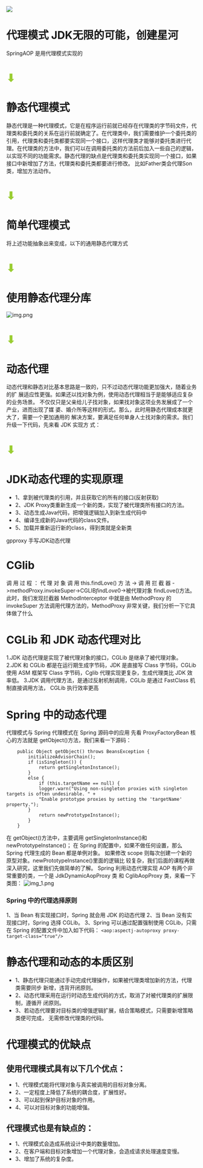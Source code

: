 ![](_505845c0-f250-4a60-b14a-d9ab96157638.jpg)

# 代理模式 JDK无限的可能，创建星河

SpringAOP 是用代理模式实现的

<h1><span style="color:yellowgreen"> ⬇ </span></h1> 

# 静态代理模式

静态代理是一种代理模式，它是在程序运行前就已经存在代理类的字节码文件，代理类和委托类的关系在运行前就确定了。在代理类中，我们需要维护一个委托类的引用，代理类和委托类都要实现同一个接口，这样代理类才能够对委托类进行代理。在代理类的方法中，我们可以在调用委托类的方法前后加入一些自己的逻辑，以实现不同的功能需求。静态代理的缺点是代理类和委托类实现同一个接口，如果接口中新增加了方法，代理类和委托类都要进行修改。
比如Father类会代理Son类，增加方法动作。
<h1><span style="color:yellowgreen"> ⬇ </span></h1> 

# 简单代理模式

将上述功能抽象出来变成，以下的通用静态代理方式

<h1><span style="color:yellowgreen"> ⬇ </span></h1> 

# 使用静态代理分库

![img.png](img.png)

<h1><span style="color:yellowgreen"> ⬇ </span></h1> 

# 动态代理

动态代理和静态对比基本思路是一致的，只不过动态代理功能更加强大，随着业务的扩
展适应性更强。如果还以找对象为例，使用动态代理相当于是能够适应复杂的业务场景。
不仅仅只是父亲给儿子找对象，如果找对象这项业务发展成了一个产业，进而出现了媒
婆、婚介所等这样的形式。那么，此时用静态代理成本就更大了，需要一个更加通用的
解决方案，要满足任何单身人士找对象的需求。我们升级一下代码，先来看 JDK 实现方
式：

<h1><span style="color:yellowgreen"> ⬇ </span></h1> 

# JDK动态代理的实现原理

- 1、拿到被代理类的引用，并且获取它的所有的接口(反射获取)
- 2、JDK Proxy类重新生成一个新的类，实现了被代理类所有接口的方法。
- 3、动态生成Java代码，把增强逻辑加入到新生成代码中
- 4、编译生成新的Java代码的class文件。
- 5、加载并重新运行新的class，得到类就是全新类

gpproxy 手写JDK动态代理

# CGlib

调 用 过 程 ： 代 理 对 象 调 用 this.findLove() 方 法 -> 调 用 拦 截 器
->methodProxy.invokeSuper->CGLIB$findLove$0->被代理对象 findLove()方法。
此时，我们发现拦截器 MethodInterceptor 中就是由 MethodProxy 的 invokeSuper
方法调用代理方法的，MethodProxy 非常关键，我们分析一下它具体做了什么

# CGLib 和 JDK 动态代理对比

1.JDK 动态代理是实现了被代理对象的接口，CGLib 是继承了被代理对象。
2.JDK 和 CGLib 都是在运行期生成字节码，JDK 是直接写 Class 字节码，CGLib 使用 ASM
框架写 Class 字节码，Cglib 代理实现更复杂，生成代理类比 JDK 效率低。
3.JDK 调用代理方法，是通过反射机制调用，CGLib 是通过 FastClass 机制直接调用方法，
CGLib 执行效率更高

# Spring 中的动态代理

代理模式与 Spring
代理模式在 Spring 源码中的应用
先看 ProxyFactoryBean 核心的方法就是 getObject()方法，我们来看一下源码：

```
    public Object getObject() throws BeansException {
        initializeAdvisorChain();
        if (isSingleton()) {
            return getSingletonInstance();
        }
        else {
            if (this.targetName == null) {
            logger.warn("Using non-singleton proxies with singleton targets is often undesirable. " +
            "Enable prototype proxies by setting the 'targetName' property.");
        }
            return newPrototypeInstance();
        }
    }
```

在 getObject()方法中，主要调用 getSingletonInstance()和 newPrototypeInstance()；
在 Spring 的配置中，如果不做任何设置，那么 Spring 代理生成的 Bean 都是单例对象。
如果修改 scope 则每次创建一个新的原型对象。newPrototypeInstance()里面的逻辑比
较复杂，我们后面的课程再做深入研究，这里我们先做简单的了解。
Spring 利用动态代理实现 AOP 有两个非常重要的类，一个是 JdkDynamicAopProxy 类
和 CglibAopProxy 类，来看一下类图：
![img_1.png](img_1.png)

### Spring 中的代理选择原则

1、当 Bean 有实现接口时，Spring 就会用 JDK 的动态代理
2、当 Bean 没有实现接口时，Spring 选择 CGLib。
3、Spring 可以通过配置强制使用 CGLib，只需在 Spring 的配置文件中加入如下代码：
```<aop:aspectj-autoproxy proxy-target-class="true"/>```

# 静态代理和动态的本质区别
- 1、静态代理只能通过手动完成代理操作，如果被代理类增加新的方法，代理类需要同步 新增，违背开闭原则。
- 2、动态代理采用在运行时动态生成代码的方式，取消了对被代理类的扩展限制，遵循开 闭原则。
- 3、若动态代理要对目标类的增强逻辑扩展，结合策略模式，只需要新增策略类便可完成， 无需修改代理类的代码。 

# 代理模式的优缺点
## 使用代理模式具有以下几个优点：
- 1、代理模式能将代理对象与真实被调用的目标对象分离。
- 2、一定程度上降低了系统的耦合度，扩展性好。
- 3、可以起到保护目标对象的作用。
- 4、可以对目标对象的功能增强。
## 代理模式也是有缺点的：
- 1、代理模式会造成系统设计中类的数量增加。
- 2、在客户端和目标对象增加一个代理对象，会造成请求处理速度变慢。
- 3、增加了系统的复杂度。
